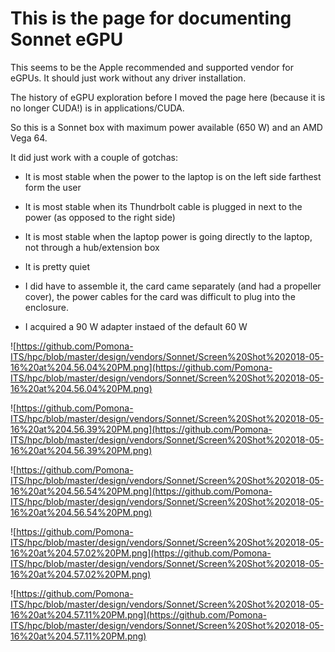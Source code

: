 # This is the page for documenting Sonnet eGPU

This seems to be the Apple recommended and supported vendor for eGPUs. It should just work without any driver installation.

The history of eGPU exploration before I moved the page here (because it is no longer CUDA!) is in applications/CUDA.

So this is a Sonnet box with maximum power available (650 W) and an AMD Vega 64.

It did just work with a couple of gotchas:

- It is most stable when the power to the laptop is on the left side farthest form the user

- It is most stable when its Thundrbolt cable is plugged in next to the power (as opposed to the right side)

- It is most stable when the laptop power is going directly to the laptop, not through a hub/extension box

- It is pretty quiet

- I did have to assemble it, the card came separately (and had a propeller cover), the power cables for the card was difficult to plug into the enclosure.

- I acquired a 90 W adapter instaed of the default 60 W

![https://github.com/Pomona-ITS/hpc/blob/master/design/vendors/Sonnet/Screen%20Shot%202018-05-16%20at%204.56.04%20PM.png](https://github.com/Pomona-ITS/hpc/blob/master/design/vendors/Sonnet/Screen%20Shot%202018-05-16%20at%204.56.04%20PM.png)

![https://github.com/Pomona-ITS/hpc/blob/master/design/vendors/Sonnet/Screen%20Shot%202018-05-16%20at%204.56.39%20PM.png](https://github.com/Pomona-ITS/hpc/blob/master/design/vendors/Sonnet/Screen%20Shot%202018-05-16%20at%204.56.39%20PM.png)

![https://github.com/Pomona-ITS/hpc/blob/master/design/vendors/Sonnet/Screen%20Shot%202018-05-16%20at%204.56.54%20PM.png](https://github.com/Pomona-ITS/hpc/blob/master/design/vendors/Sonnet/Screen%20Shot%202018-05-16%20at%204.56.54%20PM.png)

![https://github.com/Pomona-ITS/hpc/blob/master/design/vendors/Sonnet/Screen%20Shot%202018-05-16%20at%204.57.02%20PM.png](https://github.com/Pomona-ITS/hpc/blob/master/design/vendors/Sonnet/Screen%20Shot%202018-05-16%20at%204.57.02%20PM.png)

![https://github.com/Pomona-ITS/hpc/blob/master/design/vendors/Sonnet/Screen%20Shot%202018-05-16%20at%204.57.11%20PM.png](https://github.com/Pomona-ITS/hpc/blob/master/design/vendors/Sonnet/Screen%20Shot%202018-05-16%20at%204.57.11%20PM.png)

